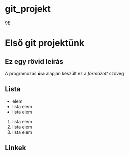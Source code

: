 # git_projekt
9E
# Első git projektünk
## Ez egy rövid leírás
A programozás **óra** alapján készült ez a *formázott* szöveg

## Lista
- elem
- lista elem
- lista elem

1. lista elem
2. lista elem
3. lista elem

## Linkek



